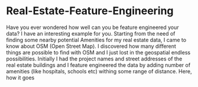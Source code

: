 # Real-Estate-Feature-Engineering
Have you ever wondered how well can you be feature engineered your data? I have an interesting example for you. Starting from the need of finding some nearby potential Amenities for my real estate data, I came to know about OSM (Open Street Map). I discovered how many different things are possible to find with OSM and I just lost in the geospatial endless possibilities.  Initially I had the project names and street addresses of the real estate buildings and I feature engineered the data by adding number of amenities (like hospitals, schools etc) withing some range of distance. Here, how it goes
